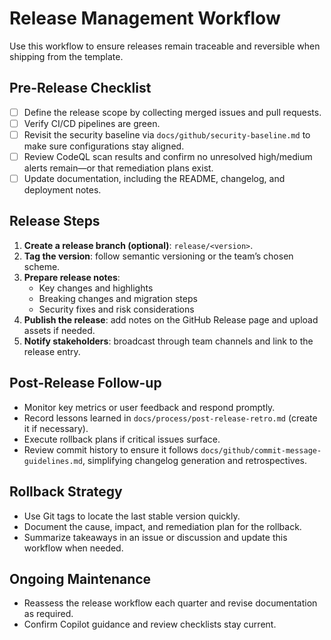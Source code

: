 # Release Management Workflow

Use this workflow to ensure releases remain traceable and reversible when shipping from the template.

## Pre-Release Checklist
- [ ] Define the release scope by collecting merged issues and pull requests.
- [ ] Verify CI/CD pipelines are green.
- [ ] Revisit the security baseline via `docs/github/security-baseline.md` to make sure configurations stay aligned.
- [ ] Review CodeQL scan results and confirm no unresolved high/medium alerts remain—or that remediation plans exist.
- [ ] Update documentation, including the README, changelog, and deployment notes.

## Release Steps
1. **Create a release branch (optional)**: `release/<version>`.
2. **Tag the version**: follow semantic versioning or the team’s chosen scheme.
3. **Prepare release notes**:
   - Key changes and highlights
   - Breaking changes and migration steps
   - Security fixes and risk considerations
4. **Publish the release**: add notes on the GitHub Release page and upload assets if needed.
5. **Notify stakeholders**: broadcast through team channels and link to the release entry.

## Post-Release Follow-up
- Monitor key metrics or user feedback and respond promptly.
- Record lessons learned in `docs/process/post-release-retro.md` (create it if necessary).
- Execute rollback plans if critical issues surface.
- Review commit history to ensure it follows `docs/github/commit-message-guidelines.md`, simplifying changelog generation and retrospectives.

## Rollback Strategy
- Use Git tags to locate the last stable version quickly.
- Document the cause, impact, and remediation plan for the rollback.
- Summarize takeaways in an issue or discussion and update this workflow when needed.

## Ongoing Maintenance
- Reassess the release workflow each quarter and revise documentation as required.
- Confirm Copilot guidance and review checklists stay current.
